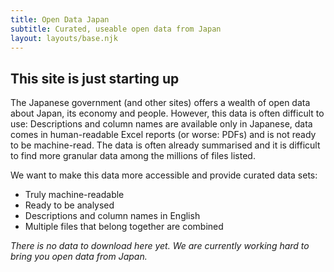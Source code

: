 ```yaml
---
title: Open Data Japan
subtitle: Curated, useable open data from Japan
layout: layouts/base.njk
---
```



## This site is just starting up

The Japanese government (and other sites) offers a wealth of open data about Japan, its economy and people. However, this data is often difficult to use: Descriptions and column names are available only in Japanese, data comes in human-readable Excel reports (or worse: PDFs) and is not ready to be machine-read. The data is often already summarised and it is difficult to find more granular data among the millions of files listed.

We want to make this data more accessible and provide curated data sets:

- Truly machine-readable
- Ready to be analysed
- Descriptions and column names in English
- Multiple files that belong together are combined

*There is no data to download here yet. We are currently working hard to bring you open data from Japan.*
